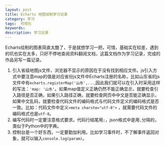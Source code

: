 ```yaml
---
layout: post
title: Echarts 地图绘制学习记录 
category: 学习
tags:  可视化	        
keywords: 
description: 学习记录
---
```


Echarts绘制的图表简直太酷了，于是就想学习一把，可惜，基础实在较差，遇到的坑也实在太多，只好不停地查阅资料翻阅文档，这篇文档作为学习记录，完成的作品另写一篇记录。

1. 引入省级地图js文件，浏览器不显示的原因在于没有找到相应文件。js引入方式中要注意map的值是对应省份js文件中Echarts注册的名称，比如山东省的js文件中有`echarts.registerMap('山东',...`,因此我们就可以在引入时采用这样的写法：`'map: '山东'`。如果map值定义正确仍然不能正确显示，就要检查引入路径是否正确，如果引入路径正确，就要检查网页中中文是否能正确显示，如果中文乱码，就要检查代码文件的编码格式与代码文件定义的编码格式是否一致。比如：代码文件中定义`<meta charste="utf-8">` ，就需要代码文件的编码格式也是`utf-8`。
2. 编写代码时一定要注意格式要求。代码行结尾用`;`，json格式中是用`,`分隔的，类似于Python中的字典。
3. 控制台是一个好东西，一定要勤加利用。比如学习事件时，不了解事件返回对象，就可以输入`console.log(param)`。